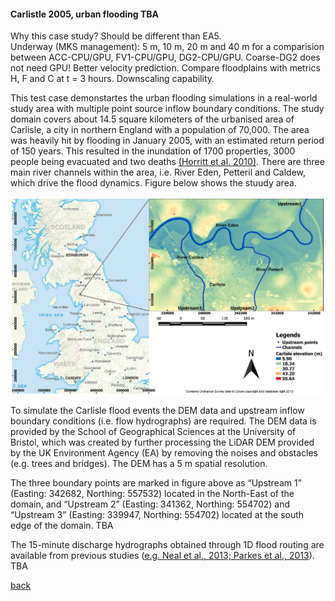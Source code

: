 #### Carlistle 2005, urban flooding TBA

Why this case study? Should be different than EA5.  
Underway (MKS management): 5 m, 10 m, 20 m and 40 m for a comparision between ACC-CPU/GPU, FV1-CPU/GPU, DG2-CPU/GPU. Coarse-DG2 does not need GPU! Better velocity prediction. Compare floodplains with metrics H, F and C at t = 3 hours. Downscaling capability.

This test case demonstartes the urban flooding simulations in a real-world study area with multiple point source inflow boundary conditions. The study domain covers about 14.5 square kilometers of the urbanised area of Carlisle, a city in northern England with a population of 70,000. The area was heavily hit by flooding in January 2005, with an estimated return period of 150 years. This resulted in the inundation of 1700 properties, 3000 people being evacuated and two deaths [(Horritt et al. 2010)](https://www.icevirtuallibrary.com/doi/pdf/10.1680/wama.2010.163.6.273). There are three main river channels within the area, i.e. River Eden, Petteril and Caldew, which drive the flood dynamics. Figure below shows the stuudy area.

![Image](/Figures/carl_1.PNG)

To simulate the Carlisle flood events the DEM data and upstream inflow boundary conditions (i.e. flow hydrographs) are required. The DEM data is provided by the School of Geographical Sciences at the University of Bristol, which was created by further processing the LiDAR DEM provided by the UK Environment Agency (EA) by removing the noises and obstacles (e.g. trees and bridges). The DEM has a 5 m spatial resolution. 

The three boundary points are marked in figure above as “Upstream 1” (Easting: 342682, Northing: 557532) located in the North-East of the domain, and “Upstream 2” (Easting: 341362, Northing: 554702) and “Upstream 3” (Easting: 339947, Northing: 554702) located at the south edge of the domain. TBA 

The 15-minute discharge hydrographs obtained through 1D flood routing are available from previous studies ([e.g. Neal et al., 2013; Parkes et al., 2013]()). TBA

[back](/LISFLOOD8.0.md)

